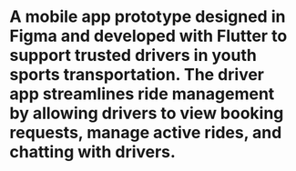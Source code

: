 # A mobile app prototype designed in Figma and developed with Flutter to support trusted drivers in youth sports transportation. The driver app streamlines ride management by allowing drivers to view booking requests, manage active rides, and chatting with drivers.
